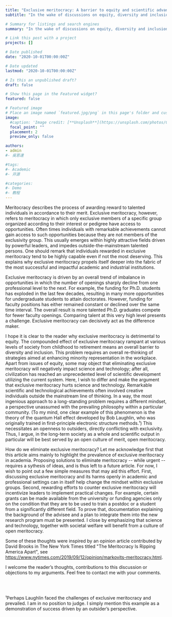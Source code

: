 ```yaml
---
title: "Exclusive meritocracy: A barrier to equity and scientific advancement"
subtitle: "In the wake of discussions on equity, diversity and inclusion in academia, ignited by recent social unrest in the U.S., I share some thoughts about one crucial and yet widely dismissed barrier to success experienced by marginalized communities: _Exclusive meritocracy_. I argue that exclusive meritocracy harms scientific advancement in the long run."

# Summary for listings and search engines
summary: "In the wake of discussions on equity, diversity and inclusion in academia, ignited by recent social unrest in the U.S., I share some thoughts about one crucial and yet widely dismissed barrier to success experienced by marginalized communities: _Exclusive meritocracy_. I argue that exclusive meritocracy harms scientific advancement in the long run."

# Link this post with a project
projects: []

# Date published
date: "2020-10-01T00:00:00Z"

# Date updated
lastmod: "2020-10-01T00:00:00Z"

# Is this an unpublished draft?
draft: false

# Show this page in the Featured widget?
featured: false

# Featured image
# Place an image named `featured.jpg/png` in this page's folder and customize its options here.
image:
  #caption: 'Image credit: [**Unsplash**](https://unsplash.com/photos/CpkOjOcXdUY)'
  focal_point: ""
  placement: 2
  preview_only: false

authors:
- admin
#- 吳恩達

#tags:
#- Academic
#- 开源

#categories:
#- Demo
#- 教程
---
```


Meritocracy describes the process of awarding reward to talented individuals in accordance to their merit. Exclusive meritocracy, however, refers to meritocracy in which only exclusive members of a specific group organized according to their interest or pedigree have access to opportunities. Often times individuals with remarkable achievements cannot gain access to such opportunities because they are not members of the exclusivity group. This usually emerges within highly attractive fields driven by powerful leaders, and impedes outside-the-mainstream talented persons. One should remark that individuals rewarded in exclusive meritocracy tend to be highly capable even if not the most deserving. This explains why exclusive meritocracy propels itself deeper into the fabric of the most successful and impactful academic and industrial institutions.

Exclusive meritocracy is driven by an overall trend of imbalance in opportunities in which the number of openings sharply decline from one professional level to the next. For example, the funding for Ph.D. students has exploded in the last few decades, resulting in many more opportunities for undergraduate students to attain doctorates. However, funding for faculty positions has either remained constant or declined over the same time interval. The overall result is more talented Ph.D. graduates compete for fewer faculty openings. Comparing talent at this very high level presents a challenge. Exclusive meritocracy can decisively act as the difference maker.

I hope it is clear to the reader why exclusive meritocracy is detrimental to equity. The compounded effect of exclusive meritocracy rampant at various levels of society from childhood to retirement means an overall barrier to diversity and inclusion. This problem requires an overall re-thinking of strategies aimed at enhancing minority representation in the workplace. Apart from issues of equity, some may object that eliminating exclusive meritocracy will negatively impact science and technology; after all, civilization has reached an unprecedented level of scientific development utilizing the current system. Here, I wish to differ and make the argument that exclusive meritocracy hurts science and technology. Remarkable scientific and technological achievements often involved creative individuals outside the mainstream line of thinking. In a way, the most ingenious approach to a long-standing problem requires a different mindset, a perspective unassumed with the prevailing philosophy within a particular community. (To my mind, one clear example of this phenomenon is the theory of the quantum Hall effect developed by Bob Laughlin, who was originally trained in first-principle electronic structure methods.¹) This necessitates an openness to outsiders, directly conflicting with exclusivity. Thus, I argue, in the long-term society as a whole and scientific output in particular will be best served by an open culture of merit, open meritocracy.

How do we eliminate exclusive meritocracy? Let me acknowledge first that this article aims mainly to highlight the prevalence of exclusive meritocracy in academia. Proposing solutions to eliminate meritocracy -- while urgent -- requires a sythesis of ideas, and is thus left to a future article. For now, I wish to point out a few simple measures that may aid this effort. First, discussing exclusive meritocracy and its harms openly in academic and professional settings can in itself help change the mindset within exclusive groups. Second, rewarding efforts to counter exclusive meritocracy will incentivize leaders to implement practical changes. For example, certain grants can be made available from the university or funding agencies only on the condition that they are to be used to train a postdoc or a student from a significantly different field. To prove that, documentation explaining the background of the advisee and a plan to integrate them into the new research program must be presented. I close by emphasizing that science and technology, together with societal welfare will benefit from a culture of open meritocracy.

Some of these thoughts were inspired by an opinion article contributed by David Brooks in The New York Times titled "The Meritocracy Is Ripping America Apart", see https://www.nytimes.com/2019/09/12/opinion/markovits-meritocracy.html.

I welcome the reader’s thoughts, contributions to this discussion or objections to my arguments. Feel free to contact me with your comments.

<br/><br/>

¹Perhaps Laughlin faced the challenges of exclusive meritocracy and prevailed. I am in no position to judge. I simply mention this example as a demonstration of success driven by an outsider’s perspective.
